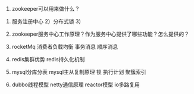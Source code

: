 1. zookeeper可以用来做什么？

1) 服务注册中心
2）分布式锁
3）

2. zookeeper服务中心工作原理？作为服务中心提供了哪些功能？怎么提供的？

3. rocketMq 消费者负载均衡 事务消息 顺序消息

4. redis集群优势 redis持久化机制

5. mysql分库分表 mysql主从复制原理 锁 执行计划 聚簇索引

6. dubbo线程模型 netty通信原理 reactor模型 io多路复用
